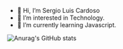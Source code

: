 - 👋 Hi, I’m  Sergio Luis Cardoso
- 👀 I’m interested in Technology.
- 🌱 I’m currently learning Javascript.
<!--- 💞️ I’m looking to collaborate on ...
- 📫 How to reach me ...
--->

![Anurag's GitHub stats](https://github-readme-stats.vercel.app/api?username=SergioLuisCardoso&show_icons=true&theme=radical)


<!---
SergioLuisCardoso/SergioLuisCardoso is a ✨ special ✨ repository because its `README.md` (this file) appears on your GitHub profile.
You can click the Preview link to take a look at your changes.
--->
